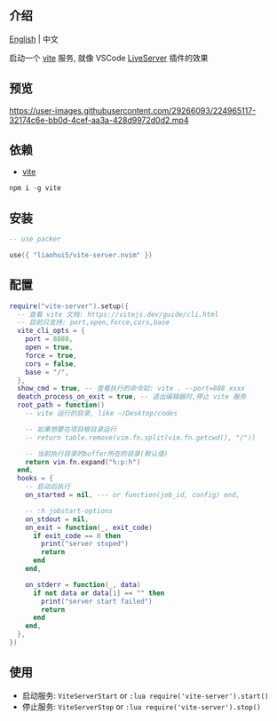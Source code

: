 ## 介绍

[English](https://github.com/liaohui5/vite-server.nvim/blob/main/README.md) | 中文

启动一个 [vite](https://vitejs.dev/) 服务, 就像 VSCode [LiveServer](https://marketplace.visualstudio.com/items?itemName=ritwickdey.LiveServer) 插件的效果

## 预览

https://user-images.githubusercontent.com/29266093/224965117-32174c6e-bb0d-4cef-aa3a-428d9972d0d2.mp4

## 依赖

- [vite](https://vitejs.dev/)

```js
npm i -g vite
```

## 安装

```lua
-- use packer

use({ "liaohui5/vite-server.nvim" })
```

## 配置

```lua
require("vite-server").setup({
  -- 查看 vite 文档: https://vitejs.dev/guide/cli.html
  -- 目前只支持: port,open,force,cors,base
  vite_cli_opts = {
    port = 8888,
    open = true,
    force = true,
    cors = false,
    base = "/",
  },
  show_cmd = true, -- 查看执行的命令如: vite . --port=888 xxxx
  deatch_process_on_exit = true, -- 退出编辑器时,停止 vite 服务
  root_path = function()
    -- vite 运行的目录, like ~/Desktop/codes

    -- 如果想要在项目根目录运行
    -- return table.remove(vim.fn.split(vim.fn.getcwd(), "/"))

    -- 当前执行目录的buffer所在的目录(默认值)
    return vim.fn.expand("%:p:h")
  end,
  hooks = {
    -- 启动后执行
    on_started = nil, --- or function(job_id, config) end,

    -- :h jobstart-options
    on_stdout = nil,
    on_exit = function(_, exit_code)
      if exit_code == 0 then
        print("server stoped")
        return
      end
    end,

    on_stderr = function(_, data)
      if not data or data[1] == "" then
        print("server start failed")
        return
      end
    end,
  },
})
```

## 使用

- 启动服务: `ViteServerStart` or `:lua require('vite-server').start()`
- 停止服务: `ViteServerStop` or `:lua require('vite-server').stop()`
